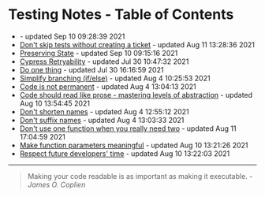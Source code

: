 # Testing Notes - Table of Contents

* [](./cypress/async.md) - updated Sep 10 09:28:39 2021
* [Don't skip tests without creating a ticket](./cypress/dont-skip-without-ticket.md) - updated Aug 11 13:28:36 2021
* [Preserving State](./cypress/preserving-state.md) - updated Sep 10 09:15:16 2021
* [Cypress Retryability](./cypress/retryability.md) - updated Jul 30 10:47:32 2021
* [Do one thing](./javascript/do-one-thing.md) - updated Jul 30 16:16:59 2021
* [Simplify branching (if/else)](./javascript/simplify-branching-if-else.md) - updated Aug  4 10:25:53 2021
* [Code is not permanent](./programming/code-is-not-permanent.md) - updated Aug  4 13:04:13 2021
* [Code should read like prose - mastering levels of abstraction](./programming/code-should-read-like-prose.md) - updated Aug 10 13:54:45 2021
* [Don't shorten names](./programming/naming/dont-shorten-names.md) - updated Aug  4 12:55:12 2021
* [Don't suffix names](./programming/naming/dont-suffix-names.md) - updated Aug  4 13:03:33 2021
* [Don't use one function when you really need two](./programming/naming/dont-use-one-function-when-you-need-two.md) - updated Aug 11 17:04:59 2021
* [Make function parameters meaningful](./programming/parameters/make-parameters-meaningful.md) - updated Aug 10 13:21:26 2021
* [Respect future developers' time](./programming/respect-future-devs-time.md) - updated Aug 10 13:22:03 2021

---

> Making your code readable is as important as making it executable. - _James O. Coplien_